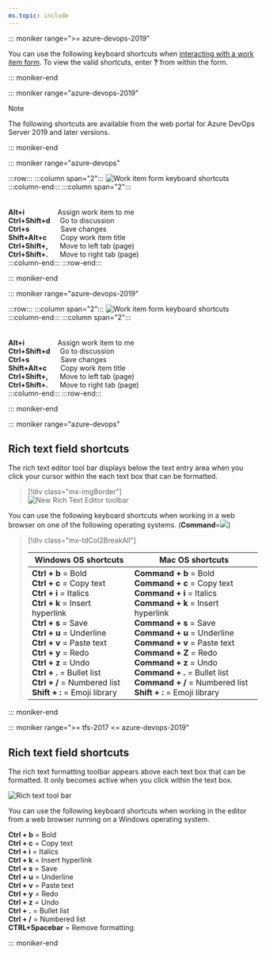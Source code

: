```yaml
---
ms.topic: include
---
```


<a id="work-item-form-shortcuts"></a>

::: moniker range=">= azure-devops-2019"

You can use the following keyboard shortcuts when [interacting with a work item form](/azure/devops/boards/work-items/work-item-form-controls). To view the valid shortcuts, enter **?** from within the form.


::: moniker-end


::: moniker range="azure-devops-2019"

> [!NOTE]  
> The following shortcuts are available from the web portal for Azure DevOps Server 2019 and later versions. 

::: moniker-end

::: moniker range="azure-devops"


:::row:::
   :::column span="2":::
      ![Work item form keyboard shortcuts](/azure/devops/media/keyboard-shortcuts/work-item-form-cloud.png)  
   :::column-end:::
   :::column span="2":::
      <br/><br/><br/> 
      **Alt+i**&nbsp;&nbsp;&nbsp;&nbsp;&nbsp;&nbsp;&nbsp;&nbsp;&nbsp;&nbsp;&nbsp;&nbsp;&nbsp;&nbsp;&nbsp;&nbsp;&nbsp;Assign work item to me   
      **Ctrl+Shift+d**&nbsp;&nbsp;&nbsp;&nbsp;&nbsp;Go to discussion   
      **Ctrl+s**&nbsp;&nbsp;&nbsp;&nbsp;&nbsp;&nbsp;&nbsp;&nbsp;&nbsp;&nbsp;&nbsp;&nbsp;&nbsp;&nbsp;&nbsp;&nbsp;Save changes   
      **Shift+Alt+c**&nbsp;&nbsp;&nbsp;&nbsp;&nbsp;&nbsp;&nbsp;Copy work item title   
      **Ctrl+Shift+,**&nbsp;&nbsp;&nbsp;&nbsp;&nbsp;&nbsp;Move to left tab (page)   
      **Ctrl+Shift+.**&nbsp;&nbsp;&nbsp;&nbsp;&nbsp;&nbsp;Move to right tab (page)   
   :::column-end:::
:::row-end:::
 
::: moniker-end

::: moniker range="azure-devops-2019"

:::row:::
   :::column span="2":::
      ![Work item form keyboard shortcuts](/azure/devops/media/keyboard-shortcuts/work-item-form.png)  
   :::column-end:::
   :::column span="2":::
      <br/><br/><br/> 
      **Alt+i**&nbsp;&nbsp;&nbsp;&nbsp;&nbsp;&nbsp;&nbsp;&nbsp;&nbsp;&nbsp;&nbsp;&nbsp;&nbsp;&nbsp;&nbsp;&nbsp;&nbsp;Assign work item to me   
      **Ctrl+Shift+d**&nbsp;&nbsp;&nbsp;&nbsp;&nbsp;Go to discussion   
      **Ctrl+s**&nbsp;&nbsp;&nbsp;&nbsp;&nbsp;&nbsp;&nbsp;&nbsp;&nbsp;&nbsp;&nbsp;&nbsp;&nbsp;&nbsp;&nbsp;&nbsp;Save changes   
      **Shift+Alt+c**&nbsp;&nbsp;&nbsp;&nbsp;&nbsp;&nbsp;&nbsp;Copy work item title   
      **Ctrl+Shift+,**&nbsp;&nbsp;&nbsp;&nbsp;&nbsp;&nbsp;Move to left tab (page)   
      **Ctrl+Shift+.**&nbsp;&nbsp;&nbsp;&nbsp;&nbsp;&nbsp;Move to right tab (page)   
   :::column-end:::
:::row-end:::
 
::: moniker-end

::: moniker range="azure-devops"  

## Rich text field shortcuts

The rich text editor tool bar displays below the text entry area when you click your cursor within the each text box that can be formatted. 

> [!div class="mx-imgBorder"]  
> ![New Rich Text Editor toolbar](/azure/devops/boards/queries/media/share-plans/new-rich-text-editor-toolbar.png) 

You can use the following keyboard shortcuts when working in a web browser on one of the following operating systems. (**Command**=![ ](/azure/devops/media/icons/mac-command-symbol.png))

> [!div class="mx-tdCol2BreakAll"]  
> 
> | Windows OS shortcuts | Mac OS shortcuts |  
> |------------------|---------------------|  
> |**Ctrl + b** = Bold<br/>**Ctrl + c** = Copy text<br/>**Ctrl + i** = Italics<br/>**Ctrl + k** = Insert hyperlink<br/>**Ctrl + s** = Save<br/>**Ctrl + u** = Underline<br/>**Ctrl + v** = Paste text<br/>**Ctrl + y** = Redo<br/>**Ctrl + z** = Undo<br/>**Ctrl + .** = Bullet list<br/>**Ctrl + /** = Numbered list<br/>**Shift + :** = Emoji library |**Command + b** = Bold<br/>**Command + c** = Copy text<br/>**Command + i** = Italics<br/>**Command + k** = Insert hyperlink<br/>**Command + s** = Save<br/>**Command + u** = Underline<br/>**Command + v** = Paste text<br/>**Command + Z** = Redo<br/>**Command + z** = Undo<br/>**Command + .** = Bullet list<br/>**Command + /** = Numbered list<br/>**Shift + :** = Emoji library |  

::: moniker-end  


::: moniker range=">= tfs-2017 <= azure-devops-2019"  

## Rich text field shortcuts

The rich text formatting toolbar appears above each text box that can be formatted. It only becomes active when you click within the text box. 

![Rich text tool bar](/azure/devops/boards/queries/media/rich-text-ui-team-services.png)

You can use the following keyboard shortcuts when working in the editor from a web browser running on a Windows operating system. 

**Ctrl + b** = Bold<br/>**Ctrl + c** = Copy text<br/>**Ctrl + i** = Italics<br/>**Ctrl + k** = Insert hyperlink<br/>**Ctrl + s** = Save<br/>**Ctrl + u** = Underline<br/>**Ctrl + v** = Paste text<br/>**Ctrl + y** = Redo<br/>**Ctrl + z** = Undo<br/>**Ctrl + .** = Bullet list<br/>**Ctrl + /** = Numbered list<br/> **CTRL+Spacebar** = Remove formatting  

::: moniker-end  